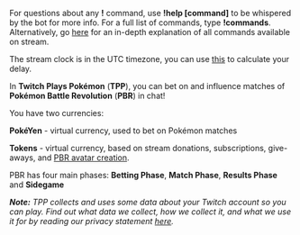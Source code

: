 For questions about any **!** command, use **!help \[command\]** to be whispered by the bot for more info. For a full list of commands, type **!commands**. Alternatively, go [here](https://twitchplayspokemon.tv/commands) for an in-depth explanation of all commands available on stream.

The stream clock is in the UTC timezone, you can use [this](https://time.is/UTC) to calculate your delay.

In **Twitch Plays Pokémon** \(**TPP**\), you can bet on and influence matches of **Pokémon Battle Revolution** \(**PBR**\) in chat!

You have two currencies:

**PokéYen** - virtual currency, used to bet on Pokémon matches

**Tokens** - virtual currency, based on stream donations, subscriptions, give-aways, and [PBR avatar creation](https://twitchplayspokemon.tv/avatars).

PBR has four main phases: **Betting Phase**, **Match Phase**, **Results Phase** and **Sidegame**

***Note:*** *TPP collects and uses some data about your Twitch account so you can play. Find out what data we collect, how we collect it, and what we use it for by reading our privacy statement [here](https://github.com/TwitchPlaysPokemon/tpp-streamdocs/blob/master/privacy/privacy-statement.md).*